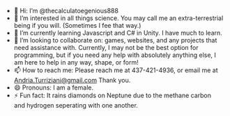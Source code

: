 - 👋 Hi: I’m @thecalculatoegenious888
- 👀 I’m interested in all things science. You may call me an extra-terrestrial being if you will. (Sometimes I fee that way.)
- 🌱 I’m currently learning Javascript and C# in Unity. I have much to learn.
- 💞️ I’m looking to collaborate on: games, websites, and any projects that need assistance with. Currently, I may not be the best option for programming, but if you need any help with absolutely anything else, I am here to help in any way, shape, or form!
- 📫 How to reach me: Please reach me at 437-421-4936, or email me at Andria.Turriziani@gmail.com Thank you. 
- 😄 Pronouns: I am a female. 
- ⚡ Fun fact: It rains diamonds on Neptune due to the methane carbon and hydrogen seperating with one another.

<!---
thecalculatoegenious888/thecalculatoegenious888 is a ✨ special ✨ repository because its `README.md` (this file) appears on your GitHub profile.
You can click the Preview link to take a look at your changes.
--->
